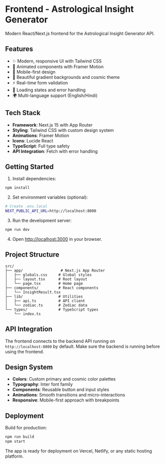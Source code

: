 # Frontend - Astrological Insight Generator

Modern React/Next.js frontend for the Astrological Insight Generator API.

## Features

- ✨ Modern, responsive UI with Tailwind CSS
- 🌟 Animated components with Framer Motion
- 📱 Mobile-first design
- 🎨 Beautiful gradient backgrounds and cosmic theme
- ⚡ Real-time form validation
- 🔄 Loading states and error handling
- 🌍 Multi-language support (English/Hindi)

## Tech Stack

- **Framework**: Next.js 15 with App Router
- **Styling**: Tailwind CSS with custom design system
- **Animations**: Framer Motion
- **Icons**: Lucide React
- **TypeScript**: Full type safety
- **API Integration**: Fetch with error handling

## Getting Started

1. Install dependencies:
```bash
npm install
```

2. Set environment variables (optional):
```bash
# Create .env.local
NEXT_PUBLIC_API_URL=http://localhost:8000
```

3. Run the development server:
```bash
npm run dev
```

4. Open [http://localhost:3000](http://localhost:3000) in your browser.

## Project Structure

```
src/
├── app/                 # Next.js App Router
│   ├── globals.css     # Global styles
│   ├── layout.tsx      # Root layout
│   └── page.tsx        # Home page
├── components/         # React components
│   └── InsightResult.tsx
├── lib/                # Utilities
│   ├── api.ts          # API client
│   └── zodiac.ts       # Zodiac data
└── types/              # TypeScript types
    └── index.ts
```

## API Integration

The frontend connects to the backend API running on `http://localhost:8000` by default. Make sure the backend is running before using the frontend.

## Design System

- **Colors**: Custom primary and cosmic color palettes
- **Typography**: Inter font family
- **Components**: Reusable button and input styles
- **Animations**: Smooth transitions and micro-interactions
- **Responsive**: Mobile-first approach with breakpoints

## Deployment

Build for production:
```bash
npm run build
npm start
```

The app is ready for deployment on Vercel, Netlify, or any static hosting platform.
